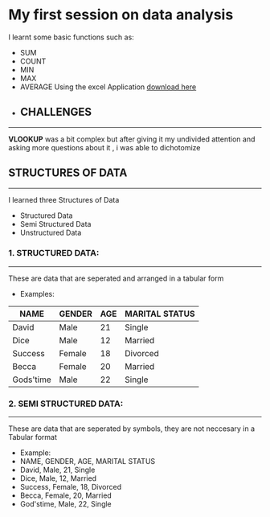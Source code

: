 # My first session on data analysis 

I learnt some basic functions such as:
-  SUM
-  COUNT
-  MIN
-  MAX
-  AVERAGE
  Using the excel Application [download here](https://www.microsoft.com/en-ng)
-  ## CHALLENGES
 ---
 **VLOOKUP** was a bit complex but after giving it my undivided attention and asking more questions about it , i was able to dichotomize
 ## STRUCTURES OF DATA
 ---
 I learned three Structures of Data
 - Structured Data
 - Semi Structured Data
 - Unstructured Data
### 1. STRUCTURED DATA:
---
 These are data that are seperated and arranged in a tabular form 
- Examples:
  
 |NAME|GENDER|AGE|MARITAL STATUS|
 |----|------|---|--------------|
 |David|Male|21|Single|
 |Dice|Male|12|Married|
 |Success|Female|18|Divorced|
 |Becca|Female|20|Married|
 |Gods'time|Male|22|Single|

 ### 2. SEMI STRUCTURED DATA:
 ---
 These are data that are seperated by symbols, they are not neccesary in a Tabular format
-  Example:
-  NAME, GENDER, AGE, MARITAL STATUS
-  David, Male, 21, Single
-  Dice, Male, 12, Married
-  Success, Female, 18, Divorced
-  Becca, Female, 20, Married
-  God'stime, Male, 22, Single
 
